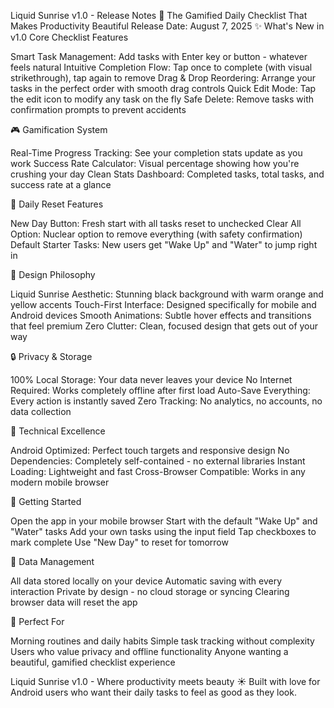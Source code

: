 Liquid Sunrise v1.0 - Release Notes
🌅 The Gamified Daily Checklist That Makes Productivity Beautiful
Release Date: August 7, 2025
✨ What's New in v1.0
Core Checklist Features

Smart Task Management: Add tasks with Enter key or button - whatever feels natural
Intuitive Completion Flow: Tap once to complete (with visual strikethrough), tap again to remove
Drag & Drop Reordering: Arrange your tasks in the perfect order with smooth drag controls
Quick Edit Mode: Tap the edit icon to modify any task on the fly
Safe Delete: Remove tasks with confirmation prompts to prevent accidents

🎮 Gamification System

Real-Time Progress Tracking: See your completion stats update as you work
Success Rate Calculator: Visual percentage showing how you're crushing your day
Clean Stats Dashboard: Completed tasks, total tasks, and success rate at a glance

🔄 Daily Reset Features

New Day Button: Fresh start with all tasks reset to unchecked
Clear All Option: Nuclear option to remove everything (with safety confirmation)
Default Starter Tasks: New users get "Wake Up" and "Water" to jump right in

🎨 Design Philosophy

Liquid Sunrise Aesthetic: Stunning black background with warm orange and yellow accents
Touch-First Interface: Designed specifically for mobile and Android devices
Smooth Animations: Subtle hover effects and transitions that feel premium
Zero Clutter: Clean, focused design that gets out of your way

🔒 Privacy & Storage

100% Local Storage: Your data never leaves your device
No Internet Required: Works completely offline after first load
Auto-Save Everything: Every action is instantly saved
Zero Tracking: No analytics, no accounts, no data collection

📱 Technical Excellence

Android Optimized: Perfect touch targets and responsive design
No Dependencies: Completely self-contained - no external libraries
Instant Loading: Lightweight and fast
Cross-Browser Compatible: Works in any modern mobile browser

🚀 Getting Started

Open the app in your mobile browser
Start with the default "Wake Up" and "Water" tasks
Add your own tasks using the input field
Tap checkboxes to mark complete
Use "New Day" to reset for tomorrow

💾 Data Management

All data stored locally on your device
Automatic saving with every interaction
Private by design - no cloud storage or syncing
Clearing browser data will reset the app

🎯 Perfect For

Morning routines and daily habits
Simple task tracking without complexity
Users who value privacy and offline functionality
Anyone wanting a beautiful, gamified checklist experience

Liquid Sunrise v1.0 - Where productivity meets beauty ☀️
Built with love for Android users who want their daily tasks to feel as good as they look.

